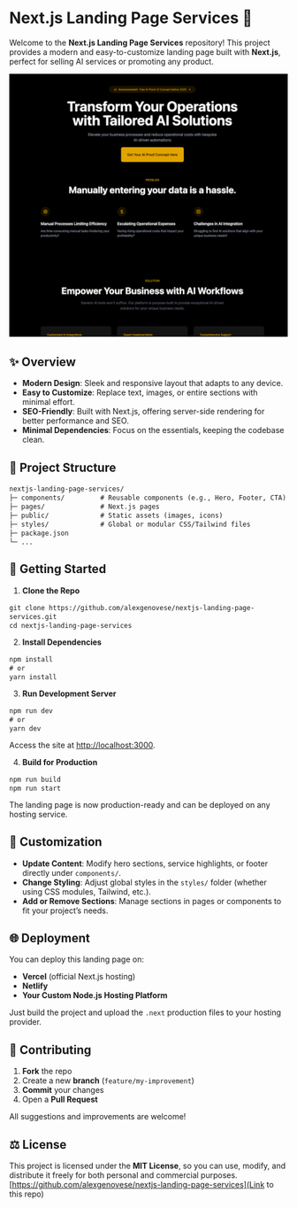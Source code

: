 # Next.js Landing Page Services 🚀

Welcome to the **Next.js Landing Page Services** repository! This project provides a modern and easy-to-customize landing page built with **Next.js**, perfect for selling AI services or promoting any product.

![alt text](preview.png "Preview")

## ✨ Overview

- **Modern Design**: Sleek and responsive layout that adapts to any device.  
- **Easy to Customize**: Replace text, images, or entire sections with minimal effort.  
- **SEO-Friendly**: Built with Next.js, offering server-side rendering for better performance and SEO.  
- **Minimal Dependencies**: Focus on the essentials, keeping the codebase clean.

## 📂 Project Structure

```
nextjs-landing-page-services/
├─ components/         # Reusable components (e.g., Hero, Footer, CTA)
├─ pages/              # Next.js pages
├─ public/             # Static assets (images, icons)
├─ styles/             # Global or modular CSS/Tailwind files
├─ package.json
└─ ...
```

## 🏁 Getting Started

1. **Clone the Repo**
 ```
 git clone https://github.com/alexgenovese/nextjs-landing-page-services.git
 cd nextjs-landing-page-services
 ```

2. **Install Dependencies**
 ```
 npm install
 # or
 yarn install
 ```

3. **Run Development Server**
 ```
 npm run dev
 # or
 yarn dev
 ```
 Access the site at [http://localhost:3000](http://localhost:3000).

4. **Build for Production**
 ```
 npm run build
 npm run start
 ```
 The landing page is now production-ready and can be deployed on any hosting service.

## 🎨 Customization

- **Update Content**: Modify hero sections, service highlights, or footer directly under `components/`.
- **Change Styling**: Adjust global styles in the `styles/` folder (whether using CSS modules, Tailwind, etc.).
- **Add or Remove Sections**: Manage sections in pages or components to fit your project’s needs.

## 🌐 Deployment

You can deploy this landing page on:
- **Vercel** (official Next.js hosting)  
- **Netlify**  
- **Your Custom Node.js Hosting Platform**  

Just build the project and upload the `.next` production files to your hosting provider.

## 🤝 Contributing

1. **Fork** the repo  
2. Create a new **branch** (`feature/my-improvement`)  
3. **Commit** your changes  
4. Open a **Pull Request**  

All suggestions and improvements are welcome!

## ⚖️ License

This project is licensed under the **MIT License**, so you can use, modify, and distribute it freely for both personal and commercial purposes.
[https://github.com/alexgenovese/nextjs-landing-page-services](Link to this repo)

